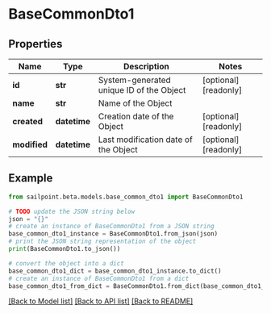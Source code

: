# BaseCommonDto1


## Properties

Name | Type | Description | Notes
------------ | ------------- | ------------- | -------------
**id** | **str** | System-generated unique ID of the Object | [optional] [readonly] 
**name** | **str** | Name of the Object | 
**created** | **datetime** | Creation date of the Object | [optional] [readonly] 
**modified** | **datetime** | Last modification date of the Object | [optional] [readonly] 

## Example

```python
from sailpoint.beta.models.base_common_dto1 import BaseCommonDto1

# TODO update the JSON string below
json = "{}"
# create an instance of BaseCommonDto1 from a JSON string
base_common_dto1_instance = BaseCommonDto1.from_json(json)
# print the JSON string representation of the object
print(BaseCommonDto1.to_json())

# convert the object into a dict
base_common_dto1_dict = base_common_dto1_instance.to_dict()
# create an instance of BaseCommonDto1 from a dict
base_common_dto1_from_dict = BaseCommonDto1.from_dict(base_common_dto1_dict)
```
[[Back to Model list]](../README.md#documentation-for-models) [[Back to API list]](../README.md#documentation-for-api-endpoints) [[Back to README]](../README.md)


